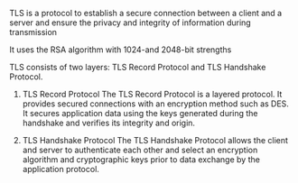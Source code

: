 TLS is a protocol to establish a secure connection between a client and a server and ensure the privacy
and integrity of information during transmission


It uses the RSA algorithm with 1024-and 2048-bit strengths


TLS consists of two layers: TLS Record Protocol and TLS Handshake Protocol.

1. TLS Record Protocol
The TLS Record Protocol is a layered protocol. It provides secured connections with an
encryption method such as DES. It secures application data using the keys generated
during the handshake and verifies its integrity and origin.



2. TLS Handshake Protocol
The TLS Handshake Protocol allows the client and server to authenticate each other and select an encryption algorithm and cryptographic keys prior to data exchange by the application protocol.


